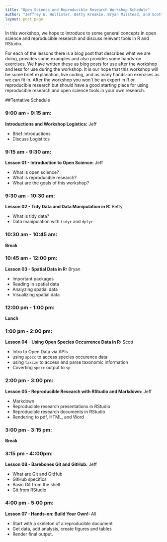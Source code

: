 ```yaml
---
title: "Open Science and Reproducible Research Workshop Schedule"
author: "Jeffrey W. Hollister, Betty Kreakie, Bryan Milstead, and Scott Chamberlain"
layout: post_page
---
```


In this workshop, we hope to introduce to some general concepts in open science and reproducible research and discuss relevant tools in R and RStudio.  

For each of the lessons there is a blog post that describes what we are doing, provides some examples and also provides some hands-on exercises.  We have written these as blog posts for use after the workshop and less for use during the workshop.  It is our hope that this workshop will be some brief explanation, live coding, and as many hands-on exercises as we can fit in.  After the workshop you won't be an expert in R or reproducible research but should have a good starting place for using reproducible research and open science tools in your own research. 

##Tentative Schedule

### 9:00 am - 9:15 am: 

**Introductions and Workshop Logistics:** Jeff

  - Brief Introductions
  - Discuss Logistitcs

### 9:15 am - 9:30 am: 

**Lesson 01 - Introduction to Open Science:** Jeff 

  - What is open science?
  - What is reproducible research?
  - What are the goals of this workshop?

### 9:30 am - 10:30 am: 

**Lesson 02 - Tidy Data and Data Manipulation in R:** Betty

  - What is tidy data?
  - Data manipulation with `tidyr` and `dplyr`

### 10:30 am - 10:45 am: 

**Break**

### 10:45 am - 12:00 pm:

**Lesson 03 - Spatial Data in R:** Bryan

  - Important packages
  - Reading in spatial data
  - Analyzing spatial data
  - Visualizing spatial data

### 12:00 pm - 1:00 pm: 

**Lunch**

### 1:00 pm - 2:00 pm: 

**Lesson 04 - Using Open Species Occurrence Data in R:** Scott

  - Intro to Open Data via APIs
  - using `spocc` to access species occurence data
  - using `taxize` to access and parse taxonomic information
  - Coverting `spocc` output to `sp`

### 2:00 pm - 3:00 pm: 

**Lesson 05 - Reproducible Research with RStudio and Markdown:** Jeff

  - Markdown
  - Reproducible research presentations in RStudio
  - Reproducible research documents in RStudio
  - Rendering to pdf, HTML, and Word

### 3:00 pm - 3:15 pm: 

**Break**

### 3:15 pm - 4::00pm:

**Lesson 08 - Barebones Git and GitHub:** Jeff

  - What are Git and GitHub
  - GitHub specifics
  - Basic Git from the shell
  - Git from RStudio

### 4:00 pm - 5:00 pm: 

**Lesson 07 - Hands-on: Build Your Own!:** All

  - Start with a skeleton of a reproducible document
  - Get data, add analysis, create figures and tables
  - Render final output.



